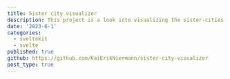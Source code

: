 ```yaml
---
title: Sister city visualizer
description: This project is a look into visualizing the sister-cities of the world using networkx and pyvis and trying to see if we can gain an interesting insights.
date: '2023-6-1'
categories:
  - sveltekit
  - svelte
published: true
github: https://github.com/KaiErikNiermann/sister-city-visualizer
post_type: true
---
```

